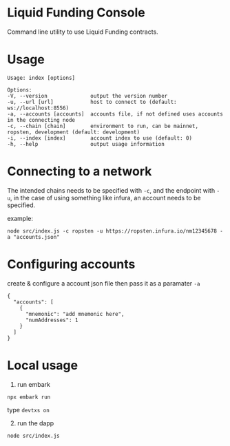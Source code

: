 # Liquid Funding Console

Command line utility to use Liquid Funding contracts.

# Usage

```
Usage: index [options]

Options:
-V, --version              output the version number
-u, --url [url]            host to connect to (default: ws://localhost:8556)
-a, --accounts [accounts]  accounts file, if not defined uses accounts in the connecting node
-c, --chain [chain]        environment to run, can be mainnet, ropsten, development (default: development)
-i, --index [index]        account index to use (default: 0)
-h, --help                 output usage information
```

# Connecting to a network

The intended chains needs to be specified with `-c`, and the endpoint with `-u`, in the case of using something like infura, an account needs to be specified.

example:

`node src/index.js -c ropsten -u https://ropsten.infura.io/nm12345678 -a "accounts.json"`

# Configuring accounts

create & configure a account json file then pass it as a paramater `-a`

```
{
  "accounts": [
    {
      "mnemonic": "add mnemonic here",
      "numAddresses": 1
    }
  ]
}
```

# Local usage

1. run embark

`npx embark run`

type `devtxs on`

2. run the dapp

`node src/index.js`


